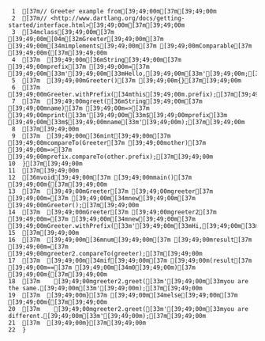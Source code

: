      1	[37m// Greeter example from[39;49;00m[37m[39;49;00m
     2	[37m// <http://www.dartlang.org/docs/getting-started/interface.html>[39;49;00m[37m[39;49;00m
     3	[34mclass[39;49;00m[37m [39;49;00m[04m[32mGreeter[39;49;00m[37m [39;49;00m[34mimplements[39;49;00m[37m [39;49;00mComparable[37m [39;49;00m{[37m[39;49;00m
     4	[37m  [39;49;00m[36mString[39;49;00m[37m [39;49;00mprefix[37m [39;49;00m=[37m [39;49;00m[33m'[39;49;00m[33mHello,[39;49;00m[33m'[39;49;00m;[37m[39;49;00m
     5	[37m  [39;49;00mGreeter()[37m [39;49;00m{}[37m[39;49;00m
     6	[37m  [39;49;00mGreeter.withPrefix([34mthis[39;49;00m.prefix);[37m[39;49;00m
     7	[37m  [39;49;00mgreet([36mString[39;49;00m[37m [39;49;00mname)[37m [39;49;00m=>[37m [39;49;00mprint([33m'[39;49;00m[33m$[39;49;00mprefix[33m [39;49;00m[33m$[39;49;00mname[33m'[39;49;00m);[37m[39;49;00m
     8	[37m[39;49;00m
     9	[37m  [39;49;00m[36mint[39;49;00m[37m [39;49;00mcompareTo(Greeter[37m [39;49;00mother)[37m [39;49;00m=>[37m [39;49;00mprefix.compareTo(other.prefix);[37m[39;49;00m
    10	}[37m[39;49;00m
    11	[37m[39;49;00m
    12	[36mvoid[39;49;00m[37m [39;49;00mmain()[37m [39;49;00m{[37m[39;49;00m
    13	[37m  [39;49;00mGreeter[37m [39;49;00mgreeter[37m [39;49;00m=[37m [39;49;00m[34mnew[39;49;00m[37m [39;49;00mGreeter();[37m[39;49;00m
    14	[37m  [39;49;00mGreeter[37m [39;49;00mgreeter2[37m [39;49;00m=[37m [39;49;00m[34mnew[39;49;00m[37m [39;49;00mGreeter.withPrefix([33m'[39;49;00m[33mHi,[39;49;00m[33m'[39;49;00m);[37m[39;49;00m
    15	[37m[39;49;00m
    16	[37m  [39;49;00m[36mnum[39;49;00m[37m [39;49;00mresult[37m [39;49;00m=[37m [39;49;00mgreeter2.compareTo(greeter);[37m[39;49;00m
    17	[37m  [39;49;00m[34mif[39;49;00m[37m [39;49;00m(result[37m [39;49;00m==[37m [39;49;00m[34m0[39;49;00m)[37m [39;49;00m{[37m[39;49;00m
    18	[37m    [39;49;00mgreeter2.greet([33m'[39;49;00m[33myou are the same.[39;49;00m[33m'[39;49;00m);[37m[39;49;00m
    19	[37m  [39;49;00m}[37m [39;49;00m[34melse[39;49;00m[37m [39;49;00m{[37m[39;49;00m
    20	[37m    [39;49;00mgreeter2.greet([33m'[39;49;00m[33myou are different.[39;49;00m[33m'[39;49;00m);[37m[39;49;00m
    21	[37m  [39;49;00m}[37m[39;49;00m
    22	}
